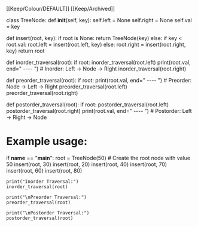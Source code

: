 [[Keep/Colour/DEFAULT]] [[Keep/Archived]] 

class TreeNode:
    def __init__(self, key):
        self.left = None
        self.right = None
        self.val = key

def insert(root, key):
    if root is None:
        return TreeNode(key)
    else:
        if key < root.val:
            root.left = insert(root.left, key)
        else:
            root.right = insert(root.right, key)
    return root

def inorder_traversal(root):
    if root:
        inorder_traversal(root.left)
        print(root.val, end=" ---- ")  # Inorder: Left -> Node -> Right
        inorder_traversal(root.right)

def preorder_traversal(root):
    if root:
        print(root.val, end=" ---- ")  # Preorder: Node -> Left -> Right
        preorder_traversal(root.left)
        preorder_traversal(root.right)

def postorder_traversal(root):
    if root:
        postorder_traversal(root.left)
        postorder_traversal(root.right)
        print(root.val, end=" ---- ")  # Postorder: Left -> Right -> Node

# Example usage:
if __name__ == "__main__":
    root = TreeNode(50)  # Create the root node with value 50
    insert(root, 30)
    insert(root, 20)
    insert(root, 40)
    insert(root, 70)
    insert(root, 60)
    insert(root, 80)

    print("Inorder Traversal:")
    inorder_traversal(root)
    
    print("\nPreorder Traversal:")
    preorder_traversal(root)

    print("\nPostorder Traversal:")
    postorder_traversal(root)

